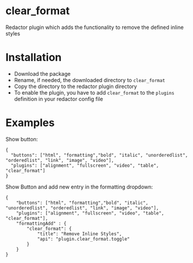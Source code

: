 # clear_format
Redactor plugin which adds the functionality to remove the defined inline styles

# Installation

* Download the package
* Rename, if needed, the downloaded directory to `clear_format`
* Copy the directory to the redactor plugin directory
* To enable the plugin, you have to add `clear_format` to the `plugins` definition in your redactor config file

# Examples

Show button:
```
{
  "buttons": ["html", "formatting","bold", "italic", "unorderedlist", "orderedlist", "link", "image", "video"],
  "plugins": ["alignment", "fullscreen", "video", "table", "clear_format"]
}

```

Show Button and add new entry in the formatting dropdown:

```
{
    "buttons": ["html", "formatting","bold", "italic", "unorderedlist", "orderedlist", "link", "image", "video"],
    "plugins": ["alignment", "fullscreen", "video", "table", "clear_format"],
    "formattingAdd" : {
        "clear_format": {
            "title": "Remove Inline Styles",
            "api": "plugin.clear_format.toggle"
        }
    }
}
```